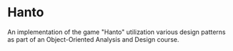 # Hanto
An implementation of the game "Hanto" utilization various design patterns as part of an Object-Oriented Analysis and Design course.
